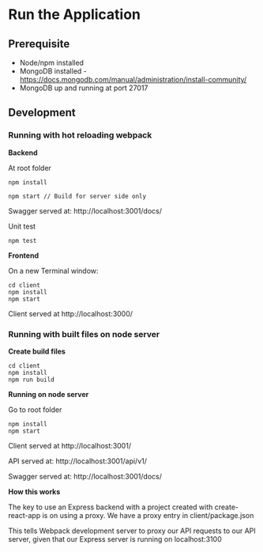 # Run the Application

## Prerequisite

* Node/npm installed
* MongoDB installed - https://docs.mongodb.com/manual/administration/install-community/
* MongoDB up and running at port 27017

## Development

### Running with hot reloading webpack

**Backend**

At root folder
```
npm install

npm start // Build for server side only

```

Swagger served at: http://localhost:3001/docs/

Unit test
```
npm test
```
**Frontend**

On a new Terminal window:

```
cd client
npm install
npm start
```
Client served at http://localhost:3000/ 


### Running with built files on node server

**Create build files**

```
cd client
npm install
npm run build
```
**Running on node server**

Go to root folder
```
npm install
npm start
```
Client served at http://localhost:3001/ 

API served at: http://localhost:3001/api/v1/

Swagger served at: http://localhost:3001/docs/

**How this works**

The key to use an Express backend with a project created with create-react-app is on using a proxy. We have a proxy entry in client/package.json

This tells Webpack development server to proxy our API requests to our API server, given that our Express server is running on localhost:3100



